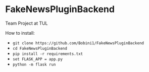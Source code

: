 # FakeNewsPluginBackend
Team Project at TUL

How to install:
- `git clone https://github.com/Bobini1/FakeNewsPluginBackend`
- `cd FakeNewsPluginBackend`
- `pip install -r requirements.txt`
- `set FLASK_APP = app.py`
- `python -m flask run`
